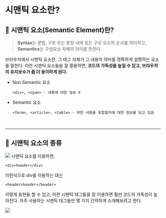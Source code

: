 # 시맨틱 요소란?

## 📌 시맨틱 요소(Semantic Element)란?
> **Syntax**는 문법, 구조 또는 문장 내에 있는 구성 요소의 순서를 의미하고,
**Semantics**는 구성요소 자체의 의미를 뜻한다.

브라우저에서 시맨틱 요소란, 그 태그 자체가 그 내용의 의미를 명확하게 설명하는 요소를 말한다. 이런 시맨틱 요소들을 잘 활용하면, **코드의 가독성을 높일 수 있고, 브라우저의 유지보수가 좀 더 용이하게 된다.**
- Non Semantic 요소
  ```
  <div>, <span> - 내용에 대한 정보 X
  ```
  
- Semantic 요소
  ```
  <form>, <article>, <table> - 어떤 내용을 포함할지에 대한 정보를 담고 있음
  ```

<br>
<hr>

## 📌 시맨틱 요소의 종류
<img src = "https://velog.velcdn.com/images/6464106/post/f5897d5f-cac4-48c8-9263-ebed8528fa9b/image.png" vertical-align = "bottom">
시맨틱 요소를 이용하면, 

```
<div>header</div> 
```
이런식으로 div를 이용하는 대신
```
<header>header</header>
```
이렇게 표현을 할 수 있고, 이런 시맨틱 태그들을 잘 이용하면 훨씬 코드의 가독성이 높아진다. 자주 사용하는 시맨틱 태그들만 몇 가지 간략하게 소개해보려고 한다.

![](https://velog.velcdn.com/images/6464106/post/56472be6-ec4a-4c60-ae46-b18bae96edf3/image.png)

